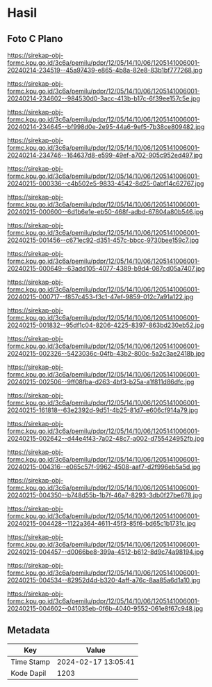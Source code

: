 # Hasil

## Foto C Plano

https://sirekap-obj-formc.kpu.go.id/3c6a/pemilu/pdpr/12/05/14/10/06/1205141006001-20240214-234519--45a97439-e865-4b8a-82e8-83b1bf777268.jpg

https://sirekap-obj-formc.kpu.go.id/3c6a/pemilu/pdpr/12/05/14/10/06/1205141006001-20240214-234602--984530d0-3acc-413b-b17c-6f39ee157c5e.jpg

https://sirekap-obj-formc.kpu.go.id/3c6a/pemilu/pdpr/12/05/14/10/06/1205141006001-20240214-234645--bf998d0e-2e95-44a6-9ef5-7b38ce809482.jpg

https://sirekap-obj-formc.kpu.go.id/3c6a/pemilu/pdpr/12/05/14/10/06/1205141006001-20240214-234746--164637d8-e599-49ef-a702-905c952ed497.jpg

https://sirekap-obj-formc.kpu.go.id/3c6a/pemilu/pdpr/12/05/14/10/06/1205141006001-20240215-000336--c4b502e5-9833-4542-8d25-0abf14c62767.jpg

https://sirekap-obj-formc.kpu.go.id/3c6a/pemilu/pdpr/12/05/14/10/06/1205141006001-20240215-000600--6d1b6e1e-eb50-468f-adbd-67804a80b546.jpg

https://sirekap-obj-formc.kpu.go.id/3c6a/pemilu/pdpr/12/05/14/10/06/1205141006001-20240215-001456--c671ec92-d351-457c-bbcc-9730bee159c7.jpg

https://sirekap-obj-formc.kpu.go.id/3c6a/pemilu/pdpr/12/05/14/10/06/1205141006001-20240215-000649--63add105-4077-4389-b9d4-087cd05a7407.jpg

https://sirekap-obj-formc.kpu.go.id/3c6a/pemilu/pdpr/12/05/14/10/06/1205141006001-20240215-000717--f857c453-f3c1-47ef-9859-012c7a91a122.jpg

https://sirekap-obj-formc.kpu.go.id/3c6a/pemilu/pdpr/12/05/14/10/06/1205141006001-20240215-001832--95df1c04-8206-4225-8397-863bd230eb52.jpg

https://sirekap-obj-formc.kpu.go.id/3c6a/pemilu/pdpr/12/05/14/10/06/1205141006001-20240215-002326--5423036c-04fb-43b2-800c-5a2c3ae2418b.jpg

https://sirekap-obj-formc.kpu.go.id/3c6a/pemilu/pdpr/12/05/14/10/06/1205141006001-20240215-002506--9ff08fba-d263-4bf3-b25a-a1f811d86dfc.jpg

https://sirekap-obj-formc.kpu.go.id/3c6a/pemilu/pdpr/12/05/14/10/06/1205141006001-20240215-161818--63e2392d-9d51-4b25-81d7-e606cf914a79.jpg

https://sirekap-obj-formc.kpu.go.id/3c6a/pemilu/pdpr/12/05/14/10/06/1205141006001-20240215-002642--d44e4f43-7a02-48c7-a002-d755424952fb.jpg

https://sirekap-obj-formc.kpu.go.id/3c6a/pemilu/pdpr/12/05/14/10/06/1205141006001-20240215-004316--e065c57f-9962-4508-aaf7-d2f996eb5a5d.jpg

https://sirekap-obj-formc.kpu.go.id/3c6a/pemilu/pdpr/12/05/14/10/06/1205141006001-20240215-004350--b748d55b-1b7f-46a7-8293-3db0f27be678.jpg

https://sirekap-obj-formc.kpu.go.id/3c6a/pemilu/pdpr/12/05/14/10/06/1205141006001-20240215-004428--1122a364-4611-45f3-85f6-bd65c1b1731c.jpg

https://sirekap-obj-formc.kpu.go.id/3c6a/pemilu/pdpr/12/05/14/10/06/1205141006001-20240215-004457--d0066be8-399a-4512-b612-8d9c74a98194.jpg

https://sirekap-obj-formc.kpu.go.id/3c6a/pemilu/pdpr/12/05/14/10/06/1205141006001-20240215-004534--82952d4d-b320-4aff-a76c-8aa85a6d1a10.jpg

https://sirekap-obj-formc.kpu.go.id/3c6a/pemilu/pdpr/12/05/14/10/06/1205141006001-20240215-004602--041035eb-0f6b-4040-9552-061e8f67c948.jpg


## Metadata

| Key        | Value               |
| ---------- | ------------------- |
| Time Stamp | 2024-02-17 13:05:41 |
| Kode Dapil | 1203                |



